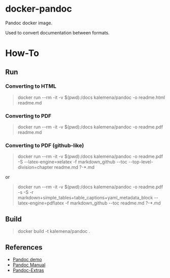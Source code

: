 # docker-pandoc

Pandoc docker image.

Used to convert documentation between formats.

# How-To

## Run

### Converting to HTML

> docker run --rm -it -v $(pwd):/docs kalemena/pandoc -o readme.html readme.md

### Converting to PDF

> docker run --rm -it -v $(pwd):/docs kalemena/pandoc -o readme.pdf readme.md

### Converting to PDF (github-like)

> docker run --rm -it -v $(pwd):/docs kalemena/pandoc -o readme.pdf -S --latex-engine=xelatex -f markdown_github --toc --top-level-division=chapter readme.md ?-*.md

or

> docker run --rm -it -v $(pwd):/docs kalemena/pandoc -o readme.pdf -s -S -r markdown+simple_tables+table_captions+yaml_metadata_block --latex-engine=pdflatex -f markdown_github --toc readme.md ?-*.md

## Build

> docker build -t kalemena/pandoc .

## References

* [Pandoc demo](http://pandoc.org/demos.html)
* [Pandoc Manual](http://pandoc.org/MANUAL.html)
* [Pandoc-Extras](https://github.com/jgm/pandoc/wiki/Pandoc-Extras)


